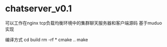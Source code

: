 # chatserver_v0.1
可以工作在nginx tcp负载均衡环境中的集群聊天服务器和客户端源码 基于muduo实现

编译方式
cd build
rm -rf *
cmake ..
make

